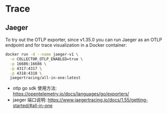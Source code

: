 # Trace

## Jaeger
To try out the OTLP exporter, since v1.35.0 you can run Jaeger as an OTLP endpoint and for trace visualization in a Docker container:

```sh
docker run -d --name jaeger-v1 \
  -e COLLECTOR_OTLP_ENABLED=true \
  -p 16686:16686 \
  -p 4317:4317 \
  -p 4318:4318 \
  jaegertracing/all-in-one:latest
```

+ otlp go sdk 使用方法: https://opentelemetry.io/docs/languages/go/exporters/
+ jaeger 端口说明: https://www.jaegertracing.io/docs/1.55/getting-started/#all-in-one